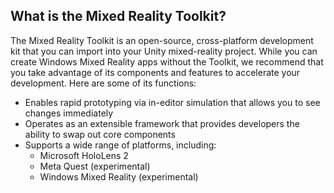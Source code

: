 ## What is the Mixed Reality Toolkit?

The Mixed Reality Toolkit is an open-source, cross-platform development kit that you can import into your Unity mixed-reality project. While you can create Windows Mixed Reality apps without the Toolkit, we recommend that you take advantage of its components and features to accelerate your development. Here are some of its functions:

- Enables rapid prototyping via in-editor simulation that allows you to see changes immediately
- Operates as an extensible framework that provides developers the ability to swap out core components
- Supports a wide range of platforms, including:
  - Microsoft HoloLens 2
  - Meta Quest (experimental)
  - Windows Mixed Reality (experimental)
